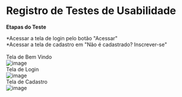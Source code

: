 # Registro de Testes de Usabilidade

<b>Etapas do Teste</b>
<br>

*Acessar a tela de login pelo botão "Acessar" <br>
*Acessar a tela de cadastro em "Não é cadastrado? Inscrever-se"
<br>
<br>
Tela de Bem Vindo
<br>
![image](https://user-images.githubusercontent.com/98265702/236705159-594457d1-1013-48f2-bcb9-daea86c9633e.png)
<br>
Tela de Login
<br>
![image](https://user-images.githubusercontent.com/98265702/236704680-efa5fac6-429d-4a27-a801-00defa35a89e.png)
<br>
Tela de Cadastro
<br>
![image](https://user-images.githubusercontent.com/98265702/236705077-06c1b297-c10e-41f9-924d-5cbc61f8c403.png)
